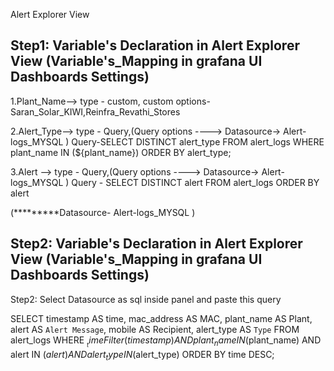 Alert Explorer View


Step1:
Variable's Declaration in Alert Explorer View (Variable's_Mapping in grafana UI Dashboards Settings)
---------------------------------------------


1.Plant_Name-->  type - custom,
                custom options- Saran_Solar_KIWI,Reinfra_Revathi_Stores


2.Alert_Type--> type - Query,(Query options ----> Datasource-> Alert-logs_MYSQL )
                Query-SELECT DISTINCT alert_type FROM alert_logs WHERE plant_name IN (${plant_name}) ORDER BY alert_type;

3.Alert   -->  type - Query,(Query options ----> Datasource-> Alert-logs_MYSQL )
               Query - SELECT DISTINCT alert FROM alert_logs ORDER BY alert


(*********Datasource- Alert-logs_MYSQL )

Step2:
Variable's Declaration in Alert Explorer View (Variable's_Mapping in grafana UI Dashboards Settings)
---------------------------------------------
Step2: Select Datasource as sql inside panel and paste this query

SELECT
  timestamp AS time,
  mac_address AS MAC,
  plant_name AS Plant,
  alert AS `Alert Message`,
  mobile AS Recipient,
  alert_type AS `Type`
FROM alert_logs
WHERE $__timeFilter(timestamp)
  AND plant_name IN ($plant_name)
  AND alert IN ($alert)
  AND alert_type IN ($alert_type)
ORDER BY time DESC;
